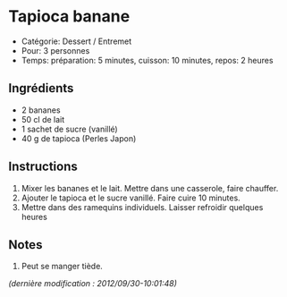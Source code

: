 # Tapioca banane

* Catégorie: Dessert / Entremet
* Pour: 3 personnes
* Temps: préparation: 5 minutes, cuisson: 10 minutes, repos: 2 heures

## Ingrédients
* 2 bananes
* 50 cl de lait
* 1 sachet de sucre (vanillé)
* 40 g de tapioca (Perles Japon)

## Instructions
1. Mixer les bananes et le lait. Mettre dans une casserole, faire chauffer.
1. Ajouter le tapioca et le sucre vanillé. Faire cuire 10 minutes.
1. Mettre dans des ramequins individuels. Laisser refroidir quelques heures

## Notes
1. Peut se manger tiède.

_(dernière modification : 2012/09/30-10:01:48)_
